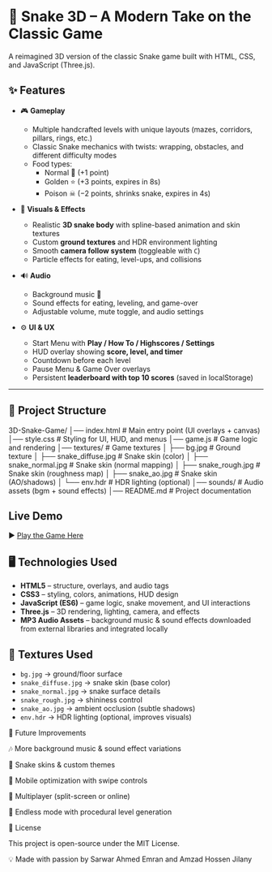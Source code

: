 # 🐍 Snake 3D – A Modern Take on the Classic Game
A reimagined 3D version of the classic Snake game built with HTML, CSS, and JavaScript (Three.js).


## ✨ Features

- 🎮 **Gameplay**
  - Multiple handcrafted levels with unique layouts (mazes, corridors, pillars, rings, etc.)
  - Classic Snake mechanics with twists: wrapping, obstacles, and different difficulty modes
  - Food types:
    - Normal 🍎 (+1 point)
    - Golden ⭐ (+3 points, expires in 8s)
    - Poison ☠ (−2 points, shrinks snake, expires in 4s)

- 🎨 **Visuals & Effects**
  - Realistic **3D snake body** with spline-based animation and skin textures
  - Custom **ground textures** and HDR environment lighting
  - Smooth **camera follow system** (toggleable with `C`)
  - Particle effects for eating, level-ups, and collisions

- 🔊 **Audio**
  - Background music 🎵
  - Sound effects for eating, leveling, and game-over
  - Adjustable volume, mute toggle, and audio settings

- ⚙️ **UI & UX**
  - Start Menu with **Play / How To / Highscores / Settings**
  - HUD overlay showing **score, level, and timer**
  - Countdown before each level
  - Pause Menu & Game Over overlays
  - Persistent **leaderboard with top 10 scores** (saved in localStorage)

---

## 📂 Project Structure

3D-Snake-Game/
│── index.html # Main entry point (UI overlays + canvas)
│── style.css # Styling for UI, HUD, and menus
│── game.js # Game logic and rendering
│── textures/ # Game textures
│ ├── bg.jpg # Ground texture
│ ├── snake_diffuse.jpg # Snake skin (color)
│ ├── snake_normal.jpg # Snake skin (normal mapping)
│ ├── snake_rough.jpg # Snake skin (roughness map)
│ ├── snake_ao.jpg # Snake skin (AO/shadows)
│ └── env.hdr # HDR lighting (optional)
│── sounds/ # Audio assets (bgm + sound effects)
│── README.md # Project documentation


##  Live Demo

▶ [Play the Game Here](https://SarwarAhmedEmran.github.io/3D-Snake-Game/)



## 🖥️ Technologies Used

- **HTML5** – structure, overlays, and audio tags  
- **CSS3** – styling, colors, animations, HUD design  
- **JavaScript (ES6)** – game logic, snake movement, and UI interactions  
- **Three.js** – 3D rendering, lighting, camera, and effects  
- **MP3 Audio Assets** – background music & sound effects downloaded from external libraries and integrated locally  



## 🎨 Textures Used

- `bg.jpg` → ground/floor surface  
- `snake_diffuse.jpg` → snake skin (base color)  
- `snake_normal.jpg` → snake surface details  
- `snake_rough.jpg` → shininess control  
- `snake_ao.jpg` → ambient occlusion (subtle shadows)  
- `env.hdr` → HDR lighting (optional, improves visuals)

  

🧩 Future Improvements

🎶 More background music & sound effect variations

🐍 Snake skins & custom themes

📱 Mobile optimization with swipe controls

👥 Multiplayer (split-screen or online)

🎯 Endless mode with procedural level generation

📜 License

This project is open-source under the MIT License.

💡 Made with passion by Sarwar Ahmed Emran and Amzad Hossen Jilany 
